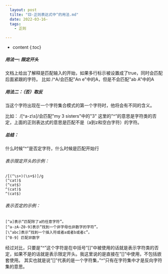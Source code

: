 ```yaml
---
  layout: post
  tilte: "🟨-正则表达式中^的用法.md"
  date: 2022-03-16-
  tags: 
    - 正则

---
```



* content
{:toc}


##### 用法一:   限定开头

 文档上给出了解释是匹配输入的开始，如果多行标示被设置成了true，同时会匹配后面紧跟的字符。    比如 /^A/会匹配"An e"中的A，但是不会匹配"ab A"中的A

##### 用法二：（否）取反

当这个字符出现在一个字符集合模式的第一个字符时，他将会有不同的含义。

 比如： /[^a-z\s]/会匹配"my 3 sisters"中的"3"  这里的”^”的意思是字符类的否定，上面的正则表达式的意思是匹配不是（a到z和空白字符）的字符。 

##### 总结：

什么时候”^”是否定字符，什么时候是匹配开始行

###### 表示限定开头的示例：
```
/[(^\s+)(\s+$)]/g
(^cat)$
(^cat$)
^(cat)$
^(cat$)
```
###### 表示否定的示例：
```
[^a]表示“匹配除了a的任意字符”。
[^a-zA-Z0-9]表示“找到一个非字母也非数字的字符”。
[\^abc]表示“找到一个插入符或者a或者b或者c”。
[^0-9] 匹配非数字
```
经过对比，只要是”^”这个字符是在中括号”[]”中被使用的话就是表示字符类的否定，如果不是的话就是表示限定开头。我这里说的是直接在”[]”中使用，不包括嵌套使用。 
其实也就是说”[]”代表的是一个字符集，”^”只有在字符集中才是反向字符集的意思。
